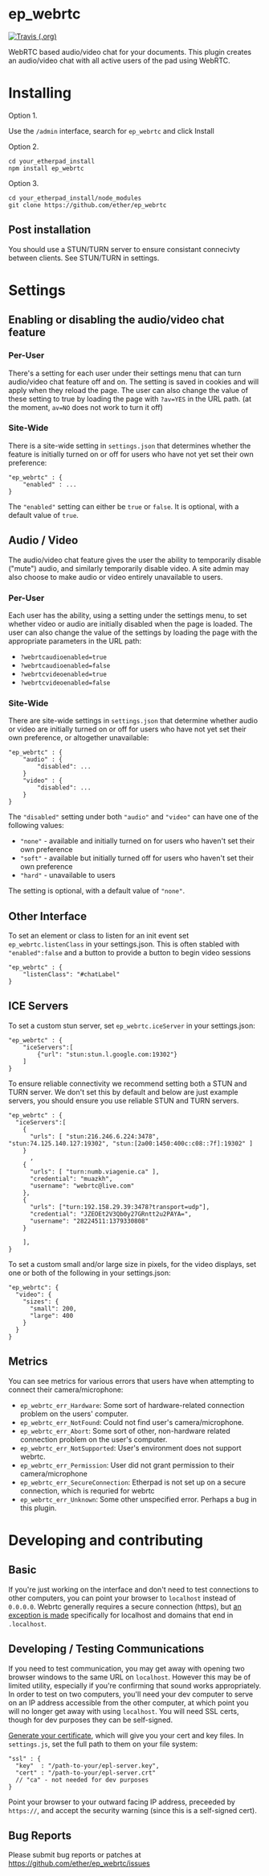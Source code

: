 ep_webrtc
=========

[![Travis (.org)](https://img.shields.io/travis/ether/ep_webrtc)](https://travis-ci.org/github/ether/ep_webrtc)

WebRTC based audio/video chat for your documents.
This plugin creates an audio/video chat with all
active users of the pad using WebRTC.

# Installing

Option 1.

Use the ``/admin`` interface, search for ``ep_webrtc`` and click Install

Option 2.
```
cd your_etherpad_install
npm install ep_webrtc
```
Option 3.
```
cd your_etherpad_install/node_modules
git clone https://github.com/ether/ep_webrtc
```

## Post installation

You should use a STUN/TURN server to ensure consistant connecivty between clients.  See STUN/TURN in settings.

# Settings

## Enabling or disabling the audio/video chat feature

### Per-User

There's a setting for each user under their settings menu that can turn audio/video chat feature off and on. The setting is saved in cookies and will apply when they reload the page. The user can also change the value of these setting to true by loading the page with `?av=YES` in the URL path. (at the moment, `av=NO` does not work to turn it off)

### Site-Wide

There is a site-wide setting in `settings.json` that determines whether the feature is initially turned on or off for users who have not yet set their own preference:

    "ep_webrtc" : {
        "enabled" : ...
    }

The `"enabled"` setting can either be `true` or `false`. It is optional, with a default value of `true`.

## Audio / Video

The audio/video chat feature gives the user the ability to temporarily disable ("mute") audio, and similarly temporarily disable video. A site admin may also choose to make audio or video entirely unavailable to users.

### Per-User

Each user has the ability, using a setting under the settings menu, to set whether video or audio are initially disabled when the page is loaded. The user can also change the value of the settings by loading the page with the appropriate parameters in the URL path:

* `?webrtcaudioenabled=true`
* `?webrtcaudioenabled=false`
* `?webrtcvideoenabled=true`
* `?webrtcvideoenabled=false`

### Site-Wide

There are site-wide settings in `settings.json` that determine whether audio or video are initially turned on or off for users who have not yet set their own preference, or altogether unavailable:

    "ep_webrtc" : {
        "audio" : {
            "disabled": ...
        }
        "video" : {
            "disabled": ...
        }
    }

The `"disabled"` setting under both `"audio"` and `"video"` can have one of the following values:

* `"none"` - available and initially turned on for users who haven't set their own preference
* `"soft"` - available but initially turned off for users who haven't set their own preference
* `"hard"` - unavailable to users

The setting is optional, with a default value of `"none"`.

## Other Interface

To set an element or class to listen for an init event set `ep_webrtc.listenClass` in your settings.json.  This is often stabled with ``"enabled":false`` and a button to provide a button to begin video sessions

    "ep_webrtc" : {
        "listenClass": "#chatLabel"
    }

## ICE Servers

To set a custom stun server, set `ep_webrtc.iceServer` in your settings.json:

    "ep_webrtc" : {
        "iceServers":[
            {"url": "stun:stun.l.google.com:19302"}
        ]
    }

To ensure reliable connectivity we recommend setting both a STUN and TURN server.  We don't set this by default and below are just example servers, you should ensure you use reliable STUN and TURN servers.


    "ep_webrtc" : {
      "iceServers":[
        {
          "urls": [ "stun:216.246.6.224:3478", "stun:74.125.140.127:19302", "stun:[2a00:1450:400c:c08::7f]:19302" ]
        }
          ,
        {
          "urls": [ "turn:numb.viagenie.ca" ],
          "credential": "muazkh",
          "username": "webrtc@live.com"
        },
        {
          "urls": ["turn:192.158.29.39:3478?transport=udp"],
          "credential": "JZEOEt2V3Qb0y27GRntt2u2PAYA=",
          "username": "28224511:1379330808"
        }

        ],
    }

To set a custom small and/or large size in pixels, for the video displays, set one or both of the following in your settings.json:

    "ep_webrtc": {
      "video": {
        "sizes": {
          "small": 200,
          "large": 400
        }
      }
    }


## Metrics

You can see metrics for various errors that users have when attempting to connect their camera/microphone:

* `ep_webrtc_err_Hardware`: Some sort of hardware-related connection problem on the users' computer.
* `ep_webrtc_err_NotFound`: Could not find user's camera/microphone.
* `ep_webrtc_err_Abort`: Some sort of other, non-hardware related connection problem on the user's computer.
* `ep_webrtc_err_NotSupported`: User's environment does not support webrtc.
* `ep_webrtc_err_Permission`: User did not grant permission to their camera/microphone
* `ep_webrtc_err_SecureConnection`: Etherpad is not set up on a secure connection, which is requried for webrtc
* `ep_webrtc_err_Unknown`: Some other unspecified error. Perhaps a bug in this plugin.

# Developing and contributing

## Basic

If you're just working on the interface and don't need to test connections to other computers, you can point your browser to `localhost` instead of `0.0.0.0`. Webrtc generally requires a secure connection (https), but [an exception is made](https://w3c.github.io/webappsec-secure-contexts/#localhost) specifically for localhost and domains that end in `.localhost`.

## Developing / Testing Communications

If you need to test communication, you may get away with opening two browser windows to the same URL on `localhost`. However this may be of limited utility, especially if you're confirming that sound works appropriately. In order to test on two computers, you'll need your dev computer to serve on an IP address accessible from the other computer, at which point you will no longer get away with using `localhost`. You will need SSL certs, though for dev purposes they can be self-signed.

[Generate your certificate](https://serverfault.com/a/224127), which will give you your cert and key files. In `settings.js`, set the full path to them on your file system:

    "ssl" : {
      "key"  : "/path-to-your/epl-server.key",
      "cert" : "/path-to-your/epl-server.crt"
      // "ca" - not needed for dev purposes
    }

Point your browser to your outward facing IP address, preceeded by `https://`, and accept the security warning (since this is a self-signed cert).

## Bug Reports

Please submit bug reports or patches at https://github.com/ether/ep_webrtc/issues
